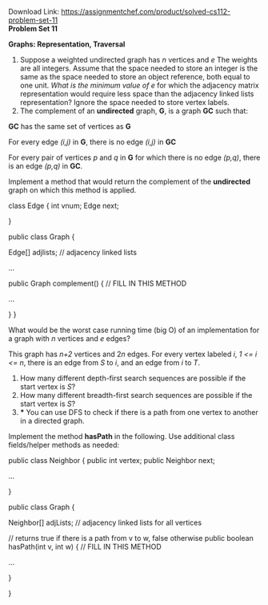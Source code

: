 Download Link: https://assignmentchef.com/product/solved-cs112-problem-set-11
<br>
<strong>Problem Set 11</strong>

<strong>Graphs: Representation, Traversal</strong>

<ol>

 <li>Suppose a weighted undirected graph has <em>n</em> vertices and <em>e</em> The weights are all integers. Assume that the space needed to store an integer is the same as the space needed to store an object reference, both equal to one unit. <em>What is the minimum value of e</em> for which the adjacency matrix representation would require less space than the adjacency linked lists representation? Ignore the space needed to store vertex labels.</li>

 <li>The complement of an <strong>undirected</strong> graph, <strong>G</strong>, is a graph <strong>GC</strong> such that:</li>

</ol>

<strong>GC</strong> has the same set of vertices as <strong>G</strong>

For every edge <em>(i,j)</em> in <strong>G</strong>, there is no edge <em>(i,j)</em> in <strong>GC</strong>

For every pair of vertices <em>p</em> and <em>q</em> in <strong>G</strong> for which there is no edge <em>(p,q)</em>, there is an edge <em>(p,q)</em> in <strong>GC</strong>.

Implement a method that would return the complement of the <strong>undirected</strong> graph on which this method is applied.

class Edge {        int vnum;        Edge next;

}

public class Graph {

Edge[] adjlists;  // adjacency linked lists

…

public Graph complement() {           // FILL IN THIS METHOD

…

}     }

What would be the worst case running time (big O) of an implementation for a graph with <em>n</em> vertices and <em>e</em> edges?

This graph has <em>n+2</em> vertices and 2<em>n</em> edges. For every vertex labeled <em>i</em>, <em>1 &lt;= i &lt;= n</em>, there is an edge from <em>S</em> to <em>i</em>, and an edge from <em>i</em> to <em>T</em>.

<ol>

 <li>How many different depth-first search sequences are possible if the start vertex is <em>S</em>?</li>

 <li>How many different breadth-first search sequences are possible if the start vertex is <em>S</em>?</li>

 <li><strong>*</strong> You can use DFS to check if there is a path from one vertex to another in a directed graph.</li>

</ol>

Implement the method <strong>hasPath</strong> in the following. Use additional class fields/helper methods as needed:

public class Neighbor {       public int vertex;       public Neighbor next;

…

}

public class Graph {

Neighbor[] adjLists;  // adjacency linked lists for all vertices

// returns true if there is a path from v to w, false otherwise       public boolean hasPath(int v, int w) {         // FILL IN THIS METHOD

…

}

}